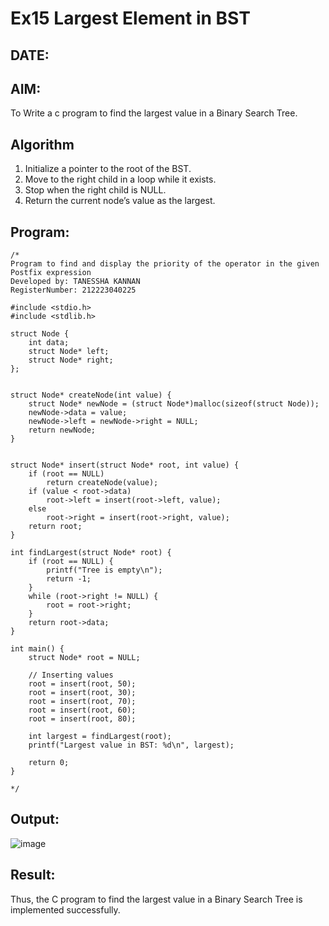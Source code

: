 # Ex15 Largest Element in BST
## DATE:
## AIM:
To Write a c program to find the largest value in a Binary Search Tree.

## Algorithm
1. Initialize a pointer to the root of the BST.
2. Move to the right child in a loop while it exists.
3. Stop when the right child is NULL.
4. Return the current node’s value as the largest.   

## Program:
```
/*
Program to find and display the priority of the operator in the given Postfix expression
Developed by: TANESSHA KANNAN
RegisterNumber: 212223040225

#include <stdio.h>
#include <stdlib.h>

struct Node {
    int data;
    struct Node* left;
    struct Node* right;
};


struct Node* createNode(int value) {
    struct Node* newNode = (struct Node*)malloc(sizeof(struct Node));
    newNode->data = value;
    newNode->left = newNode->right = NULL;
    return newNode;
}


struct Node* insert(struct Node* root, int value) {
    if (root == NULL)
        return createNode(value);
    if (value < root->data)
        root->left = insert(root->left, value);
    else
        root->right = insert(root->right, value);
    return root;
}

int findLargest(struct Node* root) {
    if (root == NULL) {
        printf("Tree is empty\n");
        return -1;
    }
    while (root->right != NULL) {
        root = root->right;
    }
    return root->data;
}

int main() {
    struct Node* root = NULL;

    // Inserting values
    root = insert(root, 50);
    root = insert(root, 30);
    root = insert(root, 70);
    root = insert(root, 60);
    root = insert(root, 80);

    int largest = findLargest(root);
    printf("Largest value in BST: %d\n", largest);

    return 0;
}
  
*/
```

## Output:
![image](https://github.com/user-attachments/assets/b55cf92c-928b-4efe-96e1-26194b0b08a9)

## Result:
Thus, the C program to find the largest value in a Binary Search Tree is implemented successfully.
